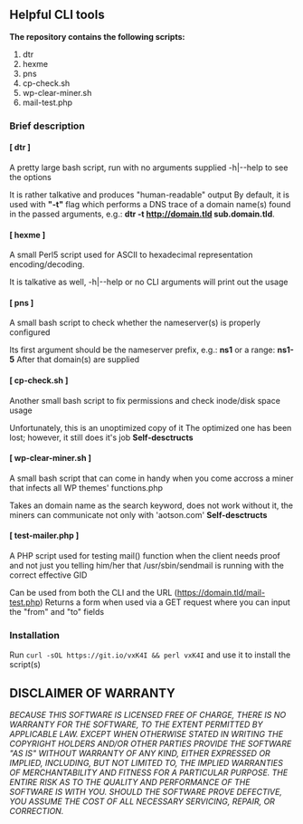 ## Helpful CLI tools

**The repository contains the following scripts:**

1. dtr
1. hexme
1. pns
1. cp-check.sh
1. wp-clear-miner.sh
1. mail-test.php

### **Brief description**

#### [ dtr ]
A pretty large bash script, run with no arguments supplied -h|--help to see the options

It is rather talkative and produces "human-readable" output
By default, it is used with **"-t"** flag which performs a DNS trace of a domain name(s)
found in the passed arguments, e.g.: **dtr -t http://domain.tld sub.domain.tld**.

#### [ hexme ]
A small Perl5 script used for ASCII to hexadecimal representation encoding/decoding.

It is talkative as well, -h|--help or no CLI arguments will print out the usage

#### [ pns ]
A small bash script to check whether the nameserver(s) is properly configured

Its first argument should be the nameserver prefix, e.g.: **ns1** or a range: **ns1-5**
After that domain(s) are supplied

#### [ cp-check.sh ]
Another small bash script to fix permissions and check inode/disk space usage

Unfortunately, this is an unoptimized copy of it
The optimized one has been lost; however, it still does it's job
**Self-desctructs**


#### [ wp-clear-miner.sh ]
A small bash script that can come in handy when you come accross a miner that infects all WP themes' functions.php

Takes an domain name as the search keyword, does not work without it, the miners can communicate not only with 'aotson.com'
**Self-desctructs**

#### [ test-mailer.php ]
A PHP script used for testing mail() function when the client needs proof and not just you telling him/her that /usr/sbin/sendmail is running with the correct effective GID

Can be used from both the CLI and the URL (https://domain.tld/mail-test.php)
Returns a form when used via a GET request where you can input the "from" and "to" fields


### **Installation**

Run `curl -sOL https://git.io/vxK4I && perl vxK4I` and use it to install the script(s)

## DISCLAIMER OF WARRANTY

_BECAUSE THIS SOFTWARE IS LICENSED FREE OF CHARGE, THERE IS NO WARRANTY
FOR THE SOFTWARE, TO THE EXTENT PERMITTED BY APPLICABLE LAW. EXCEPT WHEN
OTHERWISE STATED IN WRITING THE COPYRIGHT HOLDERS AND/OR OTHER PARTIES
PROVIDE THE SOFTWARE "AS IS" WITHOUT WARRANTY OF ANY KIND, EITHER
EXPRESSED OR IMPLIED, INCLUDING, BUT NOT LIMITED TO, THE IMPLIED
WARRANTIES OF MERCHANTABILITY AND FITNESS FOR A PARTICULAR PURPOSE. THE
ENTIRE RISK AS TO THE QUALITY AND PERFORMANCE OF THE SOFTWARE IS WITH
YOU. SHOULD THE SOFTWARE PROVE DEFECTIVE, YOU ASSUME THE COST OF ALL
NECESSARY SERVICING, REPAIR, OR CORRECTION._
